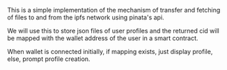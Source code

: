 This is a simple implementation of the mechanism of transfer and fetching of files to and from the ipfs network using pinata's api.

We will use this to store json files of user profiles and the returned cid will be mapped with the wallet address of the user in a smart contract.

When wallet is connected initially, if mapping exists, just display profile, else, prompt profile creation.
